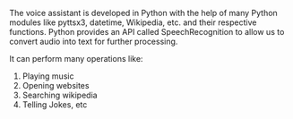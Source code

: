 The voice assistant is developed in Python with the help of many Python modules like pyttsx3, datetime, Wikipedia, etc. and their respective functions. Python provides an API called SpeechRecognition to allow us to convert audio into text for further processing. 

It can perform many operations like:
1.	Playing music
2.	Opening websites
3.	Searching wikipedia
4.	Telling Jokes, etc
